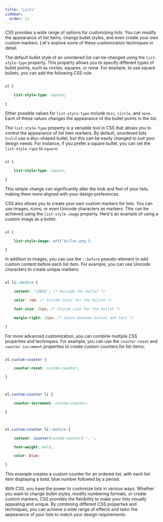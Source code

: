 ```yaml
---
title: 'Lists'
sidebar:
  order: 12
---
```


 





CSS provides a wide range of options for customizing lists. You can modify the appearance of list items, change bullet styles, and even create your own custom markers. Let's explore some of these customization techniques in detail.





The default bullet style of an unordered list can be changed using the `list-style-type` property. This property allows you to specify different types of bullet points, such as circles, squares, or none. For example, to use square bullets, you can add the following CSS rule:



```css

ul {

    list-style-type: square;

}

```



Other possible values for `list-style-type` include `disc`, `circle`, and `none`. Each of these values changes the appearance of the bullet points in the list.





The `list-style-type` property is a versatile tool in CSS that allows you to control the appearance of list item markers. By default, unordered lists (`<ul>`) use a disc-shaped bullet, but this can be easily changed to suit your design needs. For instance, if you prefer a square bullet, you can set the `list-style-type` to `square`:



```css

ul {

    list-style-type: square;

}

```



This simple change can significantly alter the look and feel of your lists, making them more aligned with your design preferences.





CSS also allows you to create your own custom markers for lists. You can use images, icons, or even Unicode characters as markers. This can be achieved using the `list-style-image` property. Here's an example of using a custom image as a bullet:



```css

ul {

    list-style-image: url('bullet.png');

}

```



In addition to images, you can use the `::before` pseudo-element to add custom content before each list item. For example, you can use Unicode characters to create unique markers:



```css

ul li::before {

    content: '\2022'; /* Unicode for bullet */

    color: red; /* Custom color for the bullet */

    font-size: 20px; /* Custom size for the bullet */

    margin-right: 10px; /* Space between bullet and text */

}

```





For more advanced customization, you can combine multiple CSS properties and techniques. For example, you can use the `counter-reset` and `counter-increment` properties to create custom counters for list items:



```css

ol.custom-counter {

    counter-reset: custom-counter;

}



ol.custom-counter li {

    counter-increment: custom-counter;

}



ol.custom-counter li::before {

    content: counter(custom-counter) '. ';

    font-weight: bold;

    color: blue;

}

```



This example creates a custom counter for an ordered list, with each list item displaying a bold, blue number followed by a period.





With CSS, you have the power to customize lists in various ways. Whether you want to change bullet styles, modify numbering formats, or create custom markers, CSS provides the flexibility to make your lists visually appealing and unique. By combining different CSS properties and techniques, you can achieve a wide range of effects and tailor the appearance of your lists to match your design requirements.
